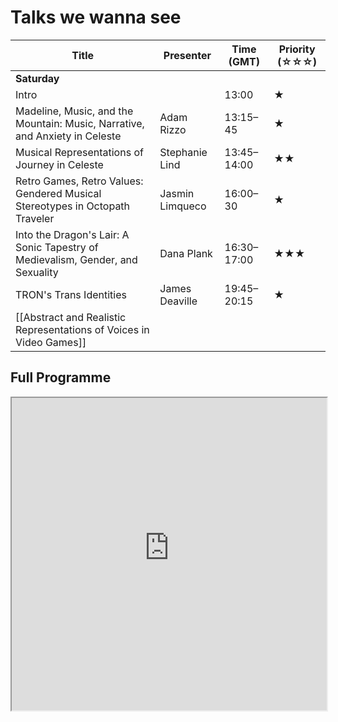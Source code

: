 # Talks we wanna see

| Title                                                                          | Presenter       | Time (GMT)  | Priority (☆☆☆) |
| ------------------------------------------------------------------------------ | --------------- | ----------- | -------------- |
| **Saturday**                                                                   |                 |             |                |
| Intro                                                                          |                 | 13:00       | ★              |
| Madeline, Music, and the Mountain: Music, Narrative, and Anxiety in Celeste    | Adam Rizzo      | 13:15–45    | ★              |
| Musical Representations of Journey in Celeste                                  | Stephanie Lind  | 13:45–14:00 | ★★             |
| Retro Games, Retro Values: Gendered Musical Stereotypes in Octopath Traveler   | Jasmin Limqueco | 16:00–30    | ★              |
| Into the Dragon's Lair: A Sonic Tapestry of Medievalism, Gender, and Sexuality | Dana Plank      | 16:30–17:00 | ★★★            |
| TRON's Trans Identities                                                        | James Deaville  | 19:45–20:15 | ★              |
| [[Abstract and Realistic Representations of Voices in Video Games]]            |                 |             |                |

## Full Programme

<iframe src=https://vgmconference.weebly.com/2023-program.html width=100% height=500></iframe>
